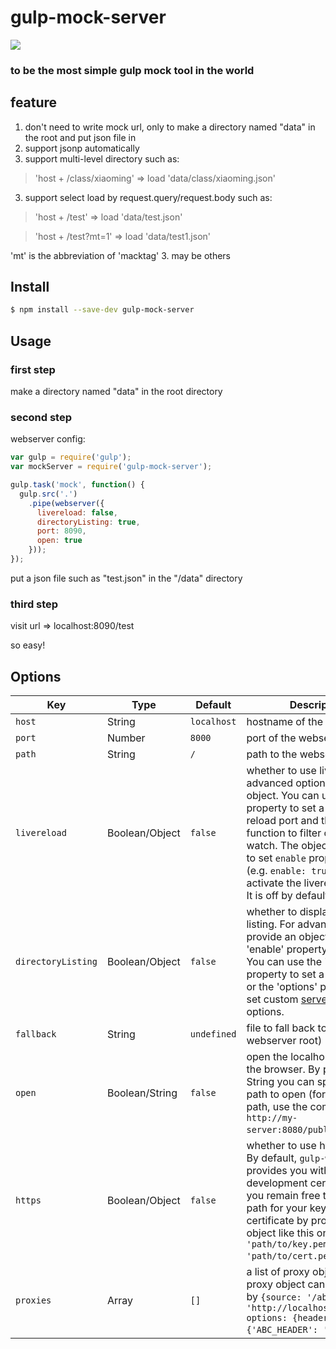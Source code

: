 # gulp-mock-server
<img src="http://i3.tietuku.com/f13139dfa841e17d.png" /><br />
### to be the most simple gulp mock tool in the world

## feature
1. don't need to write mock url, only to make a directory named "data" in the root and put json file in 
2. support jsonp automatically 
3. support multi-level directory such as: 

 >'host + /class/xiaoming'  => load 'data/class/xiaoming.json'

3. support select load by request.query/request.body such as: 
 >'host + /test'  => load 'data/test.json'

 >'host + /test?mt=1' => load 'data/test1.json'

 'mt' is the abbreviation of 'macktag'
3. may be others

## Install

```sh
$ npm install --save-dev gulp-mock-server
```

## Usage

### first step
make a directory named "data" in the root directory

### second step
webserver config: 

```js
var gulp = require('gulp');
var mockServer = require('gulp-mock-server');

gulp.task('mock', function() {
  gulp.src('.')
    .pipe(webserver({
      livereload: false,
      directoryListing: true,
      port: 8090,
      open: true
    }));
});
```
put a json file such as "test.json" in the "/data" directory

### third step
visit url => localhost:8090/test

 so easy!

## Options

Key | Type | Default | Description |
--- | --- | --- | --- |
`host` | String | `localhost` | hostname of the webserver
`port` | Number | `8000` | port of the webserver
`path` | String | `/` | path to the webserver
`livereload` | Boolean/Object | `false` | whether to use livereload. For advanced options, provide an object. You can use the 'port' property to set a custom live reload port and the `filter` function to filter out files to watch. The object also needs to set `enable` property to true (e.g. `enable: true`) in order to activate the livereload mode. It is off by default.
`directoryListing` | Boolean/Object | `false` | whether to display a directory listing. For advanced options, provide an object with the 'enable' property set to true. You can use the 'path' property to set a custom path or the 'options' property to set custom [serve-index](https://github.com/expressjs/serve-index) options.
`fallback` | String | `undefined` | file to fall back to (relative to webserver root)
`open` | Boolean/String | `false` | open the localhost server in the browser. By providing a String you can specify the path to open (for complete path, use the complete url `http://my-server:8080/public/`) .
`https` | Boolean/Object | `false` | whether to use https or not. By default, `gulp-webserver` provides you with a development certificate but you remain free to specify a path for your key and certificate by providing an object like this one: `{key: 'path/to/key.pem', cert: 'path/to/cert.pem'}`.
`proxies` | Array | `[]`| a list of proxy objects.  Each proxy object can be specified by `{source: '/abc', target: 'http://localhost:8080/abc', options: {headers: {'ABC_HEADER': 'abc'}}}`.

